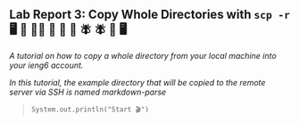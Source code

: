 ## Lab Report 3: Copy Whole Directories with `scp -r` 🖥 📂 🏃‍♀️ 🏃‍ 🏃‍ 💨 🪰  🪰 📂 🖥
*A tutorial on how to copy a whole directory from your local machine into your ieng6 account.*   

*In this tutorial, the example directory that will be copied to the remote server via SSH is named markdown-parse*  
 
>`System.out.println("Start 🎬")`    

